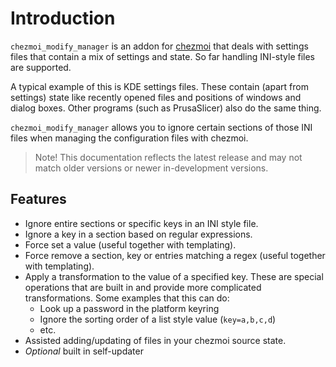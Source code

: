 # Introduction

`chezmoi_modify_manager` is an addon for [chezmoi](https://www.chezmoi.io/)
that deals with settings files that contain a mix of settings and state.
So far handling INI-style files are supported.

A typical example of this is KDE settings files. These contain (apart from
settings) state like recently opened files and positions of windows and dialog
boxes. Other programs (such as PrusaSlicer) also do the same thing.

`chezmoi_modify_manager` allows you to ignore certain sections of those
INI files when managing the configuration files with chezmoi.

> Note! This documentation reflects the latest release and may not match older
versions or newer in-development versions.

## Features

* Ignore entire sections or specific keys in an INI style file.
* Ignore a key in a section based on regular expressions.
* Force set a value (useful together with templating).
* Force remove a section, key or entries matching a regex (useful together with templating).
* Apply a transformation to the value of a specified key. These are special
  operations that are built in and provide more complicated transformations.
  Some examples that this can do:
  * Look up a password in the platform keyring
  * Ignore the sorting order of a list style value (`key=a,b,c,d`)
  * etc.
* Assisted adding/updating of files in your chezmoi source state.
* *Optional* built in self-updater
